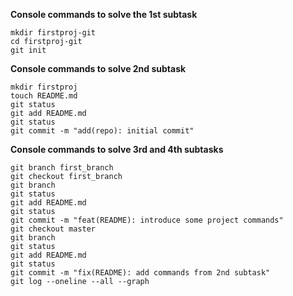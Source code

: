 **Console commands to solve the 1st subtask**
```
mkdir firstproj-git  
cd firstproj-git  
git init  
```
**Console commands to solve 2nd subtask**
```
mkdir firstproj  
touch README.md  
git status  
git add README.md  
git status  
git commit -m "add(repo): initial commit"  
```
**Console commands to solve 3rd and 4th subtasks**
```
git branch first_branch  
git checkout first_branch   
git branch  
git status  
git add README.md  
git status  
git commit -m "feat(README): introduce some project commands"  
git checkout master  
git branch  
git status  
git add README.md  
git status  
git commit -m "fix(README): add commands from 2nd subtask"  
git log --oneline --all --graph  
```
